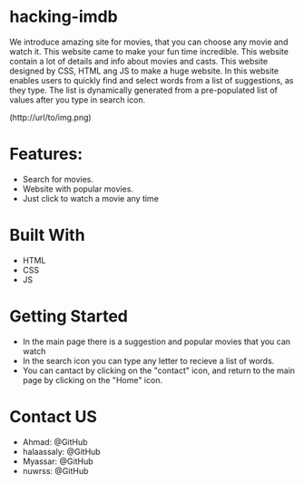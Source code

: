 # hacking-imdb
We introduce amazing site for movies, that you can choose any movie and watch it. This website came to make your fun time incredible. This website contain a lot of details and info about movies and casts. This website designed by CSS, HTML ang JS to make a huge website.
In this website enables users to quickly find and select words from a list of suggestions, as they type.
The list is dynamically generated from a pre-populated list of values after you type in search icon.

(http://url/to/img.png)

# Features:
- Search for movies.
- Website with popular movies.
- Just click to watch a movie any time

# Built With
- HTML
- CSS
- JS

# Getting Started
- In the main page there is a suggestion and popular movies that you can watch
- In the search icon you can type any letter to recieve a list of words.
- You can cantact by clicking on the "contact" icon, and return to the main page by clicking on the "Home" icon.

# Contact US
- Ahmad: @GitHub
- halaassaly: @GitHub
- Myassar: @GitHub
- nuwrss: @GitHub
